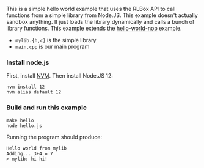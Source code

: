 This is a simple hello world example that uses the RLBox API to call functions
from a simple library from Node.JS. This example doesn't actually sandbox
anything. It just loads the library dynamically and calls a bunch of library
functions. This example extends the [hello-world-nop](../hello-world-nop) example.

- `mylib.{h,c}` is the simple library
- `main.cpp` is our main program

### Install node.js

First, install [NVM](https://github.com/nvm-sh/nvm). Then install Node.JS 12:

```
nvm install 12
nvm alias default 12
```

### Build and run this example

```
make hello
node hello.js
```

Running the program should produce:

```
Hello world from mylib
Adding... 3+4 = 7
> mylib: hi hi!
```
